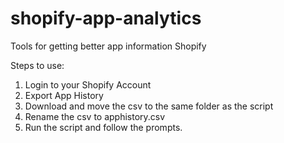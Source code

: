 # shopify-app-analytics
Tools for getting better app information Shopify

Steps to use:
1) Login to your Shopify Account
2) Export App History
3) Download and move the csv to the same folder as the script
4) Rename the csv to apphistory.csv
5) Run the script and follow the prompts. 
